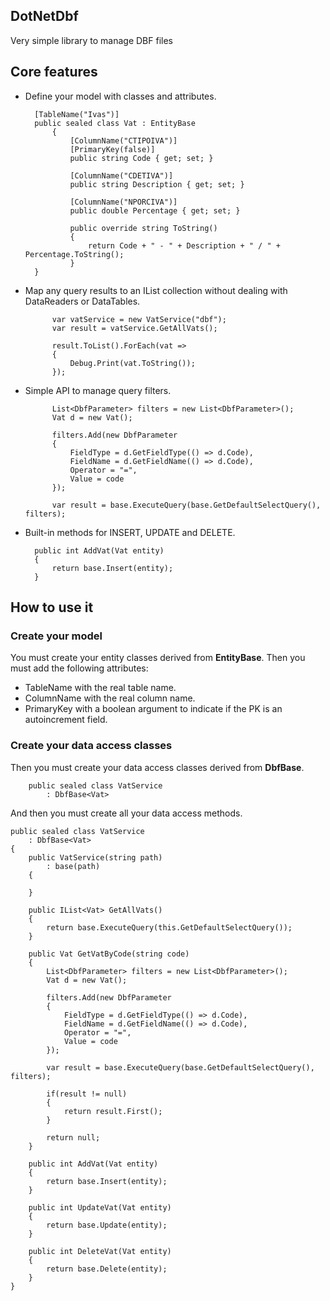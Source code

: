 ## DotNetDbf
Very simple library to manage DBF files

## Core features
- Define your model with classes and attributes.

		[TableName("Ivas")]
		public sealed class Vat : EntityBase
    		{
        		[ColumnName("CTIPOIVA")]
	        	[PrimaryKey(false)]
        		public string Code { get; set; }

        		[ColumnName("CDETIVA")]
        		public string Description { get; set; }

        		[ColumnName("NPORCIVA")]
        		public double Percentage { get; set; }

        		public override string ToString()
        		{
          			return Code + " - " + Description + " / " + Percentage.ToString();
        		}
		}

- Map any query results to an IList<T> collection without dealing with DataReaders or DataTables.

            var vatService = new VatService("dbf");
            var result = vatService.GetAllVats();

            result.ToList().ForEach(vat =>
            {
                Debug.Print(vat.ToString());
            });
	
- Simple API to manage query filters.

            List<DbfParameter> filters = new List<DbfParameter>();
            Vat d = new Vat();

            filters.Add(new DbfParameter
            {
                FieldType = d.GetFieldType(() => d.Code),
                FieldName = d.GetFieldName(() => d.Code),
                Operator = "=",
                Value = code
            });

            var result = base.ExecuteQuery(base.GetDefaultSelectQuery(), filters);
- Built-in methods for INSERT, UPDATE and DELETE.

        public int AddVat(Vat entity)
        {
            return base.Insert(entity);
        }

## How to use it     

### Create your model

You must create your entity classes derived from **EntityBase**. Then you must add the following attributes:
- TableName with the real table name.
- ColumnName with the real column name.
- PrimaryKey with a boolean argument to indicate if the PK is an autoincrement field.

### Create your data access classes

Then you must create your data access classes derived from **DbfBase**.

		public sealed class VatService
        	: DbfBase<Vat>
            
And then you must create all your data access methods.

	public sealed class VatService
        : DbfBase<Vat>
    {
        public VatService(string path)
            : base(path)
        {

        }

        public IList<Vat> GetAllVats()
        {
            return base.ExecuteQuery(this.GetDefaultSelectQuery());
        }

        public Vat GetVatByCode(string code)
        {
            List<DbfParameter> filters = new List<DbfParameter>();
            Vat d = new Vat();

            filters.Add(new DbfParameter
            {
                FieldType = d.GetFieldType(() => d.Code),
                FieldName = d.GetFieldName(() => d.Code),
                Operator = "=",
                Value = code
            });

            var result = base.ExecuteQuery(base.GetDefaultSelectQuery(), filters);

            if(result != null)
            {
                return result.First();
            }

            return null;
        }

        public int AddVat(Vat entity)
        {
            return base.Insert(entity);
        }

        public int UpdateVat(Vat entity)
        {
            return base.Update(entity);
        }

        public int DeleteVat(Vat entity)
        {
            return base.Delete(entity);
        }
    }




